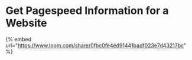 # Get Pagespeed Information for a Website

{% embed url="https://www.loom.com/share/0fbc0fe4ed91441badf023e7d43217bc" %}
